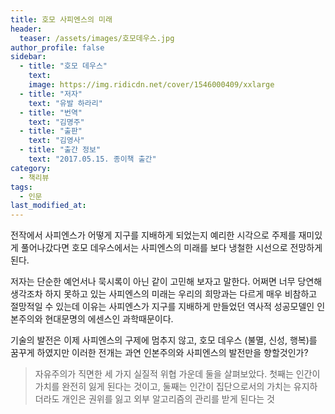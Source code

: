```yaml
---
title: 호모 사피엔스의 미래
header:
  teaser: /assets/images/호모데우스.jpg
author_profile: false
sidebar:
  - title: "호모 데우스"
    text:
    image: https://img.ridicdn.net/cover/1546000409/xxlarge
  - title: "저자"
    text: "유발 하라리"
  - title: "번역"
    text: "김명주"
  - title: "출판"
    text: "김영사"
  - title: "출간 정보"
    text: "2017.05.15. 종이책 출간"
category:
  - 책리뷰
tags:
  - 인문
last_modified_at:
---
```


전작에서 사피엔스가 어떻게 지구를 지배하게 되었는지 예리한 시각으로 주제를 재미있게 풀어나갔다면 호모 데우스에서는 사피엔스의 미래를 보다 냉철한 시선으로 전망하게 된다.

저자는 단순한 예언서나 묵시록이 아닌 같이 고민해 보자고 말한다. 어쩌면 너무 당연해 생각조차 하지 못하고 있는 사피엔스의 미래는 우리의 희망과는 다르게 매우 비참하고 절망적일 수 있는데 이유는 사피엔스가 지구를 지배하게 만들었던 역사적 성공모델인 인본주의와 현대문명의 에센스인 과학때문이다. 

기술의 발전은 이제 사피엔스의 구제에 멈추지 않고, 호모 데우스 (불멸, 신성, 행복)를 꿈꾸게 하였지만 이러한 전개는 과연 인본주의와 사피엔스의 발전만을 향할것인가? 

> 자유주의가 직면한 세 가지 실질적 위협 가운데 둘을 살펴보았다. 첫째는 인간이 가치를 완전히 잃게 된다는 것이고, 둘째는 인간이 집단으로서의 가치는 유지하더라도 개인은 권위를 잃고 외부 알고리즘의 관리를 받게 된다는 것 

